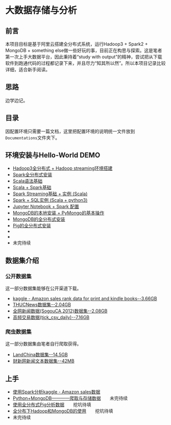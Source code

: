 # 大数据存储与分析

## 前言  

本项目目标是基于阿里云搭建全分布式系统，运行Hadoop3 + Spark2 + MongoDB + something else做一些好玩的事，目前正在构思与探索。这是笔者第一次上手大数据平台，因此秉持着“study with output”的精神，尝试把从下载软件到跑通代码的过程都记录下来，并且尽力“知其所以然”。所以本项目记录比较详细，适合新手阅读。

## 思路

边学边记。
 
## 目录  

因配置环境只需要一篇文档，这里把配置环境的说明统一文件放到`Documentations`文件夹下。

## 环境安装与Hello-World DEMO
 
- [Hadoop3全分布式 + Hadoop streaming环境搭建](./Documentations/Hadoop_distribute.md)
- [Spark全分布式安装](./Documentations/Spark_distribute.md)
- [Scala语法基础](./Documentations/ScalaBasic.md)
- [Scala + Spark基础](./Documentations/ScalaSpark.md)
- [Spark Streaming基础 + 实例 (Scala)](./Documentations/SparkStreaming_Scala.md)
- [Spark + SQL实例 (Scala + python3)](./Documentations/SparkSQLDEMO_Scala.md)
- [Jupyter Notebook + Spark 配置](./Documentations/JupyterNotebook.md)
- [MongoDB的本地安装 + PyMongo的基本操作](./Documentations/MongoDB_standalone.md)
- [MongoDB的全分布式安装](./Documentations/MongoDB_distribute.md)
- [Pig的全分布式安装](./Documentations/Pig_distribute.md)
- []()
- []()
- 未完待续

## 数据集介绍

### 公开数据集

这一部分数据集能够在公开渠道下载。  

- [kaggle - Amazon sales rank data for print and kindle books--3.66GB](./Documentations/public_datas.md)
- [THUCNews数据集--2.04GB](./Documentations/public_datas.md)
- [全网新闻数据(SogouCA,2012)数据集--2.08GB](./Documentations/public_datas.md)
- [高频交易数据(tick_csv_daily)--7.16GB](./Documentations/public_datas.md)


### 爬虫数据集

这一部分数据集由笔者自行爬取获得。

- [LandChina数据集--14.5GB](./Documentations/private_datas.md)
- [财新网新闻文本数据集--42MB](./Documentations/private_datas.md)


## 上手

- [使用Spark分析kaggle - Amazon sales数据](./Spark_AmazonBook/README.md)
- [Python+MongoDB————爬取与存储数据](./MongDBWithCrawler/README.md)　　未完待续
- [使用全分布式Pig分析数据](./PigOnMap-Reduce/README.md)　　挖坑待填
- [全分布下Hadoop和MongoDB的使用](./Documentations/Hadoop+MongoDB_Crawler.md)　　挖坑待填
- 未完待续
